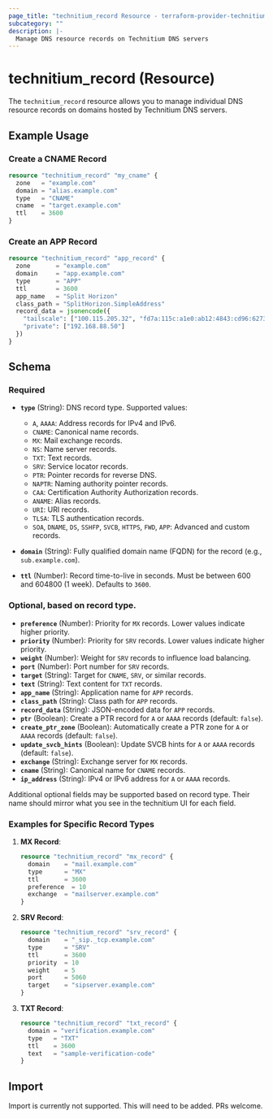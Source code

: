 ```yaml
---
page_title: "technitium_record Resource - terraform-provider-technitium"
subcategory: ""
description: |-
  Manage DNS resource records on Technitium DNS servers
---
```


# technitium_record (Resource)

The `technitium_record` resource allows you to manage individual DNS resource records on domains hosted by Technitium DNS servers.

## Example Usage

### Create a CNAME Record

```terraform
resource "technitium_record" "my_cname" {
  zone   = "example.com"
  domain = "alias.example.com"
  type   = "CNAME"
  cname  = "target.example.com"
  ttl    = 3600
}
```

### Create an APP Record

```terraform
resource "technitium_record" "app_record" {
  zone       = "example.com"
  domain     = "app.example.com"
  type       = "APP"
  ttl        = 3600
  app_name   = "Split Horizon"
  class_path = "SplitHorizon.SimpleAddress"
  record_data = jsonencode({
    "tailscale": ["100.115.205.32", "fd7a:115c:a1e0:ab12:4843:cd96:6273:cd20"],
    "private": ["192.168.88.50"]
  })
}
```

## Schema

### Required

- **`type`** (String): DNS record type. Supported values:
    - `A`, `AAAA`: Address records for IPv4 and IPv6.
    - `CNAME`: Canonical name records.
    - `MX`: Mail exchange records.
    - `NS`: Name server records.
    - `TXT`: Text records.
    - `SRV`: Service locator records.
    - `PTR`: Pointer records for reverse DNS.
    - `NAPTR`: Naming authority pointer records.
    - `CAA`: Certification Authority Authorization records.
    - `ANAME`: Alias records.
    - `URI`: URI records.
    - `TLSA`: TLS authentication records.
    - `SOA`, `DNAME`, `DS`, `SSHFP`, `SVCB`, `HTTPS`, `FWD`, `APP`: Advanced and custom records.

- **`domain`** (String): Fully qualified domain name (FQDN) for the record (e.g., `sub.example.com`).

- **`ttl`** (Number): Record time-to-live in seconds. Must be between 600 and 604800 (1 week). Defaults to `3600`.

### Optional, based on record type.

- **`preference`** (Number): Priority for `MX` records. Lower values indicate higher priority.
- **`priority`** (Number): Priority for `SRV` records. Lower values indicate higher priority.
- **`weight`** (Number): Weight for `SRV` records to influence load balancing.
- **`port`** (Number): Port number for `SRV` records.
- **`target`** (String): Target for `CNAME`, `SRV`, or similar records.
- **`text`** (String): Text content for `TXT` records.
- **`app_name`** (String): Application name for `APP` records.
- **`class_path`** (String): Class path for `APP` records.
- **`record_data`** (String): JSON-encoded data for `APP` records.
- **`ptr`** (Boolean): Create a PTR record for `A` or `AAAA` records (default: `false`).
- **`create_ptr_zone`** (Boolean): Automatically create a PTR zone for `A` or `AAAA` records (default: `false`).
- **`update_svcb_hints`** (Boolean): Update SVCB hints for `A` or `AAAA` records (default: `false`).
- **`exchange`** (String): Exchange server for `MX` records.
- **`cname`** (String): Canonical name for `CNAME` records.
- **`ip_address`** (String): IPv4 or IPv6 address for `A` or `AAAA` records.

Additional optional fields may be supported based on record type. Their name should mirror what you see in the technitium UI for each field.

### Examples for Specific Record Types

1. **MX Record**:
   ```terraform
   resource "technitium_record" "mx_record" {
     domain    = "mail.example.com"
     type      = "MX"
     ttl       = 3600
     preference  = 10
     exchange  = "mailserver.example.com"
   }
   ```

2. **SRV Record**:
   ```terraform
   resource "technitium_record" "srv_record" {
     domain    = "_sip._tcp.example.com"
     type      = "SRV"
     ttl       = 3600
     priority  = 10
     weight    = 5
     port      = 5060
     target    = "sipserver.example.com"
   }
   ```

3. **TXT Record**:
   ```terraform
   resource "technitium_record" "txt_record" {
     domain = "verification.example.com"
     type   = "TXT"
     ttl    = 3600
     text   = "sample-verification-code"
   }
   ```

## Import

Import is currently not supported. This will need to be added. PRs welcome.
